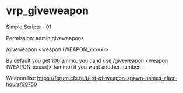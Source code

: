 # vrp_giveweapon
Simple Scripts - 01

Permission: admin.giveweapons

/giveweapon <weapon (WEAPON_xxxxx)>

By default you get 100 ammo, you cand use /giveweapon <weapon (WEAPON_xxxxx)> (ammo) if you want another number.

Weapon list: https://forum.cfx.re/t/list-of-weapon-spawn-names-after-hours/90750
